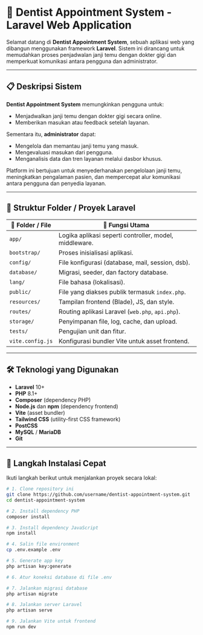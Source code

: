 # 🦷 Dentist Appointment System - Laravel Web Application

Selamat datang di **Dentist Appointment System**, sebuah aplikasi web yang dibangun menggunakan framework **Laravel**. Sistem ini dirancang untuk memudahkan proses penjadwalan janji temu dengan dokter gigi dan memperkuat komunikasi antara pengguna dan administrator.

---

## 📋 Deskripsi Sistem

**Dentist Appointment System** memungkinkan pengguna untuk:

- Menjadwalkan janji temu dengan dokter gigi secara online.
- Memberikan masukan atau feedback setelah layanan.

Sementara itu, **administrator** dapat:

- Mengelola dan memantau janji temu yang masuk.
- Mengevaluasi masukan dari pengguna.
- Menganalisis data dan tren layanan melalui dasbor khusus.

Platform ini bertujuan untuk menyederhanakan pengelolaan janji temu, meningkatkan pengalaman pasien, dan mempercepat alur komunikasi antara pengguna dan penyedia layanan.

---

## 📁 Struktur Folder / Proyek Laravel

| 📂 Folder / File         | 📖 Fungsi Utama |
|--------------------------|----------------|
| `app/`                   | Logika aplikasi seperti controller, model, middleware. |
| `bootstrap/`             | Proses inisialisasi aplikasi. |
| `config/`                | File konfigurasi (database, mail, session, dsb). |
| `database/`              | Migrasi, seeder, dan factory database. |
| `lang/`                  | File bahasa (lokalisasi). |
| `public/`                | File yang diakses publik termasuk `index.php`. |
| `resources/`             | Tampilan frontend (Blade), JS, dan style. |
| `routes/`                | Routing aplikasi Laravel (`web.php`, `api.php`). |
| `storage/`               | Penyimpanan file, log, cache, dan upload. |
| `tests/`                 | Pengujian unit dan fitur. |
| `vite.config.js`         | Konfigurasi bundler Vite untuk asset frontend. |

---

## 🛠️ Teknologi yang Digunakan

- **Laravel** 10+
- **PHP** 8.1+
- **Composer** (dependency PHP)
- **Node.js** dan **npm** (dependency frontend)
- **Vite** (asset bundler)
- **Tailwind CSS** (utility-first CSS framework)
- **PostCSS**
- **MySQL** / **MariaDB**
- **Git**

---

## 🚀 Langkah Instalasi Cepat

Ikuti langkah berikut untuk menjalankan proyek secara lokal:

```bash
# 1. Clone repository ini
git clone https://github.com/username/dentist-appointment-system.git
cd dentist-appointment-system

# 2. Install dependency PHP
composer install

# 3. Install dependency JavaScript
npm install

# 4. Salin file environment
cp .env.example .env

# 5. Generate app key
php artisan key:generate

# 6. Atur koneksi database di file .env

# 7. Jalankan migrasi database
php artisan migrate

# 8. Jalankan server Laravel
php artisan serve

# 9. Jalankan Vite untuk frontend
npm run dev
